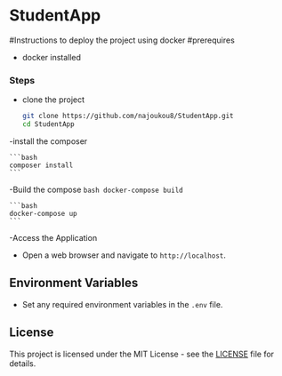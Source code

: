 # StudentApp

#Instructions to deploy the project using docker
#prerequires 
- docker installed


### Steps
- clone the project
    ```bash
    git clone https://github.com/najoukou8/StudentApp.git
    cd StudentApp
    ```
-install the composer

    ```bash
    composer install 
    ```
-Build the compose
    ```bash
    docker-compose build
    ```

    ```bash
    docker-compose up
    ```

-Access the Application
   - Open a web browser and navigate to `http://localhost`.

## Environment Variables

- Set any required environment variables in the `.env` file.

## License

This project is licensed under the MIT License - see the [LICENSE](LICENSE) file for details.
